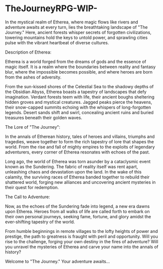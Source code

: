 # TheJourneyRPG-WIP-
In the mystical realm of Etherea, where magic flows like rivers and adventure awaits at every turn, lies the breathtaking landscape of "The Journey." Here, ancient forests whisper secrets of forgotten civilizations, towering mountains hold the keys to untold power, and sprawling cities pulse with the vibrant heartbeat of diverse cultures.

Description of Etherea:

Etherea is a world forged from the dreams of gods and the essence of magic itself. It is a realm where the boundaries between reality and fantasy blur, where the impossible becomes possible, and where heroes are born from the ashes of adversity.

From the sun-kissed shores of the Celestial Sea to the shadowy depths of the Obsidian Abyss, Etherea boasts a tapestry of landscapes that defy imagination. Verdant forests teem with life, their ancient boughs sheltering hidden groves and mystical creatures. Jagged peaks pierce the heavens, their snow-capped summits echoing with the whispers of long-forgotten legends. Desert sands shift and swirl, concealing ancient ruins and buried treasures beneath their golden waves.

The Lore of "The Journey":

In the annals of Etherean history, tales of heroes and villains, triumphs and tragedies, weave together to form the rich tapestry of lore that shapes the world. From the rise and fall of mighty empires to the exploits of legendary adventurers, every corner of Etherea resonates with echoes of the past.

Long ago, the world of Etherea was torn asunder by a cataclysmic event known as the Sundering. The fabric of reality itself was rent apart, unleashing chaos and devastation upon the land. In the wake of this calamity, the surviving races of Etherea banded together to rebuild their shattered world, forging new alliances and uncovering ancient mysteries in their quest for redemption.

The Call to Adventure:

Now, as the echoes of the Sundering fade into legend, a new era dawns upon Etherea. Heroes from all walks of life are called forth to embark on their own personal journeys, seeking fame, fortune, and glory amidst the ever-shifting tapestry of the world.

From humble beginnings in remote villages to the lofty heights of power and prestige, the path to greatness is fraught with peril and opportunity. Will you rise to the challenge, forging your own destiny in the fires of adventure? Will you unravel the mysteries of Etherea and carve your name into the annals of history?

Welcome to "The Journey." Your adventure awaits...
